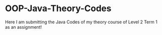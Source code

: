 # OOP-Java-Theory-Codes
Here I am submitting the Java Codes of my theory course of Level 2 Term 1 as an assignment!

